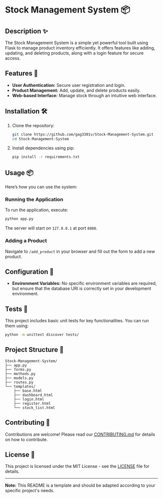 # Stock Management System 📦

## Description ✨
The Stock Management System is a simple yet powerful tool built using Flask to manage product inventory efficiently. It offers features like adding, updating, and deleting products, along with a login feature for secure access.

## Features 🚀
- **User Authentication:** Secure user registration and login.
- **Product Management:** Add, update, and delete products easily.
- **Web-based Interface:** Manage stock through an intuitive web interface.

## Installation 🛠️
1. Clone the repository:
   ```bash
   git clone https://github.com/gag3301v/Stock-Management-System.git
   cd Stock-Management-System
   ```

2. Install dependencies using pip:
   ```bash
   pip install -r requirements.txt
   ```

## Usage 📦
Here’s how you can use the system:

### Running the Application
To run the application, execute:
```bash
python app.py
```
The server will start on `127.0.0.1` at port `8080`.

### Adding a Product
Navigate to `/add_product` in your browser and fill out the form to add a new product.

## Configuration 🔧
- **Environment Variables:** No specific environment variables are required, but ensure that the database URI is correctly set in your development environment.
  
## Tests 🧪
This project includes basic unit tests for key functionalities. You can run them using:
```bash
python -m unittest discover tests/
```

## Project Structure 📁
```
Stock-Management-System/
├── app.py
├── forms.py
├── methods.py
├── models.py
├── routes.py
└── templates/
    ├── base.html
    ├── dashboard.html
    ├── login.html
    ├── register.html
    └── stock_list.html
```

## Contributing 🙌
Contributions are welcome! Please read our [CONTRIBUTING.md](https://github.com/gag3301v/Stock-Management-System/blob/main/CONTRIBUTING.md) for details on how to contribute.

## License 📄
This project is licensed under the MIT License - see the [LICENSE](https://github.com/gag3301v/Stock-Management-System/blob/main/LICENSE) file for details.

---

**Note:** This README is a template and should be adapted according to your specific project's needs.